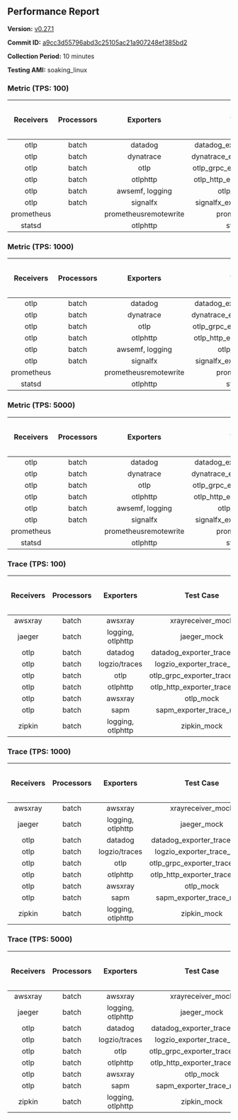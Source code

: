 ## Performance Report

**Version:** [v0.27.1](https://github.com/aws-observability/aws-otel-collector/releases/tag/v0.27.1)

**Commit ID:** [a9cc3d55796abd3c25105ac21a907248ef385bd2](https://github.com/aws-observability/aws-otel-collector/commit/a9cc3d55796abd3c25105ac21a907248ef385bd2)

**Collection Period:** 10 minutes

**Testing AMI:** soaking_linux


### Metric (TPS: 100)
| Receivers | Processors | Exporters | Test Case | Data Type | Instance Type | Avg CPU Usage (Percent) | Avg Memory Usage (Megabytes) | Max CPU Usage (Percent) | Max Memory Usage (Megabytes) |
|:---------:|:----------:|:---------:|:---------:|:---------:|:-------------:|:-----------------------:|:----------------------------:|:-----------------------:|:----------------------------:|
| otlp | batch | datadog | datadog_exporter_metric_mock | otlp | m5.2xlarge | 0.04 | 69.22 | 0.10 | 69.48 |
| otlp | batch | dynatrace | dynatrace_exporter_metric_mock | otlp | m5.2xlarge | 0.04 | 66.68 | 0.20 | 67.22 |
| otlp | batch | otlp | otlp_grpc_exporter_metric_mock | otlp | m5.2xlarge | 0.04 | 69.13 | 0.20 | 69.53 |
| otlp | batch | otlphttp | otlp_http_exporter_metric_mock | otlp | m5.2xlarge | 0.04 | 69.38 | 0.20 | 70.14 |
| otlp | batch | awsemf, logging | otlp_metric_mock | otlp | m5.2xlarge | 0.03 | 69.02 | 0.10 | 69.31 |
| otlp | batch | signalfx | signalfx_exporter_metric_mock | otlp | m5.2xlarge | 0.03 | 69.20 | 0.20 | 69.50 |
| prometheus |  | prometheusremotewrite | prometheus_mock | prometheus | m5.2xlarge | 0.09 | 84.43 | 0.30 | 85.48 |
| statsd |  | otlphttp | statsd_mock | statsd | m5.2xlarge | 0.01 | 67.53 | 0.20 | 68.77 |

### Metric (TPS: 1000)
| Receivers | Processors | Exporters | Test Case | Data Type | Instance Type | Avg CPU Usage (Percent) | Avg Memory Usage (Megabytes) | Max CPU Usage (Percent) | Max Memory Usage (Megabytes) |
|:---------:|:----------:|:---------:|:---------:|:---------:|:-------------:|:-----------------------:|:----------------------------:|:-----------------------:|:----------------------------:|
| otlp | batch | datadog | datadog_exporter_metric_mock | otlp | m5.2xlarge | 0.05 | 70.31 | 0.20 | 70.55 |
| otlp | batch | dynatrace | dynatrace_exporter_metric_mock | otlp | m5.2xlarge | 0.03 | 68.42 | 0.20 | 69.01 |
| otlp | batch | otlp | otlp_grpc_exporter_metric_mock | otlp | m5.2xlarge | 0.03 | 69.21 | 0.20 | 69.45 |
| otlp | batch | otlphttp | otlp_http_exporter_metric_mock | otlp | m5.2xlarge | 0.03 | 69.71 | 0.20 | 70.22 |
| otlp | batch | awsemf, logging | otlp_metric_mock | otlp | m5.2xlarge | 0.04 | 69.12 | 0.20 | 70.17 |
| otlp | batch | signalfx | signalfx_exporter_metric_mock | otlp | m5.2xlarge | 0.03 | 70.40 | 0.10 | 70.46 |
| prometheus |  | prometheusremotewrite | prometheus_mock | prometheus | m5.2xlarge | 1.05 | 115.05 | 1.80 | 119.29 |
| statsd |  | otlphttp | statsd_mock | statsd | m5.2xlarge | 0.01 | 67.96 | 0.10 | 68.10 |

### Metric (TPS: 5000)
| Receivers | Processors | Exporters | Test Case | Data Type | Instance Type | Avg CPU Usage (Percent) | Avg Memory Usage (Megabytes) | Max CPU Usage (Percent) | Max Memory Usage (Megabytes) |
|:---------:|:----------:|:---------:|:---------:|:---------:|:-------------:|:-----------------------:|:----------------------------:|:-----------------------:|:----------------------------:|
| otlp | batch | datadog | datadog_exporter_metric_mock | otlp | m5.2xlarge | 0.05 | 69.48 | 0.20 | 69.95 |
| otlp | batch | dynatrace | dynatrace_exporter_metric_mock | otlp | m5.2xlarge | 0.04 | 69.19 | 0.20 | 69.33 |
| otlp | batch | otlp | otlp_grpc_exporter_metric_mock | otlp | m5.2xlarge | 0.04 | 68.14 | 0.10 | 68.47 |
| otlp | batch | otlphttp | otlp_http_exporter_metric_mock | otlp | m5.2xlarge | 0.04 | 67.66 | 0.10 | 68.51 |
| otlp | batch | awsemf, logging | otlp_metric_mock | otlp | m5.2xlarge | 0.03 | 69.96 | 0.20 | 70.31 |
| otlp | batch | signalfx | signalfx_exporter_metric_mock | otlp | m5.2xlarge | 0.03 | 69.15 | 0.10 | 69.19 |
| prometheus |  | prometheusremotewrite | prometheus_mock | prometheus | m5.2xlarge | 6.14 | 239.28 | 10.90 | 258.51 |
| statsd |  | otlphttp | statsd_mock | statsd | m5.2xlarge | 0.01 | 68.63 | 0.10 | 69.13 |

### Trace (TPS: 100)
| Receivers | Processors | Exporters | Test Case | Data Type | Instance Type | Avg CPU Usage (Percent) | Avg Memory Usage (Megabytes) | Max CPU Usage (Percent) | Max Memory Usage (Megabytes) |
|:---------:|:----------:|:---------:|:---------:|:---------:|:-------------:|:-----------------------:|:----------------------------:|:-----------------------:|:----------------------------:|
| awsxray | batch | awsxray | xrayreceiver_mock | xray | m5.2xlarge | 3.71 | 82.22 | 3.90 | 83.54 |
| jaeger | batch | logging, otlphttp | jaeger_mock | jaeger | m5.2xlarge | 2.94 | 86.64 | 16.50 | 88.48 |
| otlp | batch | datadog | datadog_exporter_trace_mock | otlp | m5.2xlarge | 3.75 | 85.26 | 4.20 | 88.94 |
| otlp | batch | logzio/traces | logzio_exporter_trace_mock | otlp | m5.2xlarge | 4.39 | 82.84 | 4.80 | 85.07 |
| otlp | batch | otlp | otlp_grpc_exporter_trace_mock | otlp | m5.2xlarge | 3.53 | 139.25 | 5.40 | 187.57 |
| otlp | batch | otlphttp | otlp_http_exporter_trace_mock | otlp | m5.2xlarge | 4.00 | 81.74 | 4.40 | 83.26 |
| otlp | batch | awsxray | otlp_mock | otlp | m5.2xlarge | 3.31 | 82.00 | 3.60 | 83.31 |
| otlp | batch | sapm | sapm_exporter_trace_mock | otlp | m5.2xlarge | 3.58 | 95.08 | 4.30 | 96.67 |
| zipkin | batch | logging, otlphttp | zipkin_mock | zipkin | m5.2xlarge | 4.89 | 85.99 | 15.30 | 88.65 |

### Trace (TPS: 1000)
| Receivers | Processors | Exporters | Test Case | Data Type | Instance Type | Avg CPU Usage (Percent) | Avg Memory Usage (Megabytes) | Max CPU Usage (Percent) | Max Memory Usage (Megabytes) |
|:---------:|:----------:|:---------:|:---------:|:---------:|:-------------:|:-----------------------:|:----------------------------:|:-----------------------:|:----------------------------:|
| awsxray | batch | awsxray | xrayreceiver_mock | xray | m5.2xlarge | 20.24 | 83.68 | 20.80 | 86.92 |
| jaeger | batch | logging, otlphttp | jaeger_mock | jaeger | m5.2xlarge | 25.26 | 155.19 | 40.70 | 192.81 |
| otlp | batch | datadog | datadog_exporter_trace_mock | otlp | m5.2xlarge | 29.79 | 93.59 | 31.40 | 96.87 |
| otlp | batch | logzio/traces | logzio_exporter_trace_mock | otlp | m5.2xlarge | 28.68 | 84.78 | 30.50 | 86.59 |
| otlp | batch | otlp | otlp_grpc_exporter_trace_mock | otlp | m5.2xlarge | 24.46 | 688.93 | 35.30 | 1227.02 |
| otlp | batch | otlphttp | otlp_http_exporter_trace_mock | otlp | m5.2xlarge | 25.29 | 81.64 | 25.80 | 84.31 |
| otlp | batch | awsxray | otlp_mock | otlp | m5.2xlarge | 28.18 | 86.03 | 30.60 | 88.57 |
| otlp | batch | sapm | sapm_exporter_trace_mock | otlp | m5.2xlarge | 24.23 | 96.65 | 24.70 | 97.91 |
| zipkin | batch | logging, otlphttp | zipkin_mock | zipkin | m5.2xlarge | 34.66 | 273.15 | 49.30 | 403.66 |

### Trace (TPS: 5000)
| Receivers | Processors | Exporters | Test Case | Data Type | Instance Type | Avg CPU Usage (Percent) | Avg Memory Usage (Megabytes) | Max CPU Usage (Percent) | Max Memory Usage (Megabytes) |
|:---------:|:----------:|:---------:|:---------:|:---------:|:-------------:|:-----------------------:|:----------------------------:|:-----------------------:|:----------------------------:|
| awsxray | batch | awsxray | xrayreceiver_mock | xray | m5.2xlarge | 26.71 | 97.95 | 28.30 | 104.53 |
| jaeger | batch | logging, otlphttp | jaeger_mock | jaeger | m5.2xlarge | 22.80 | 182.40 | 34.10 | 206.51 |
| otlp | batch | datadog | datadog_exporter_trace_mock | otlp | m5.2xlarge | 108.61 | 95.88 | 114.51 | 99.95 |
| otlp | batch | logzio/traces | logzio_exporter_trace_mock | otlp | m5.2xlarge | 105.30 | 86.38 | 110.40 | 91.37 |
| otlp | batch | otlp | otlp_grpc_exporter_trace_mock | otlp | m5.2xlarge | 92.07 | 3181.29 | 151.99 | 5625.48 |
| otlp | batch | otlphttp | otlp_http_exporter_trace_mock | otlp | m5.2xlarge | 88.30 | 85.69 | 94.90 | 87.05 |
| otlp | batch | awsxray | otlp_mock | otlp | m5.2xlarge | 108.77 | 18732.91 | 465.41 | 30637.09 |
| otlp | batch | sapm | sapm_exporter_trace_mock | otlp | m5.2xlarge | 90.24 | 99.60 | 95.50 | 101.81 |
| zipkin | batch | logging, otlphttp | zipkin_mock | zipkin | m5.2xlarge | 32.52 | 379.90 | 50.80 | 470.02 |
